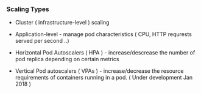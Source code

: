 


### Scaling Types

* Cluster ( infrastructure-level ) scaling

* Application-level - manage pod characteristics ( CPU, HTTP requrests served per second ..)

* Horizontal Pod Autoscalers ( HPA ) - increase/descrease the number of pod replica depending on certain metrics

* Vertical Pod autoscalers ( VPAs ) - increase/decrease the resource requirements of containers  running in a pod. ( Under development Jan 2018 )



